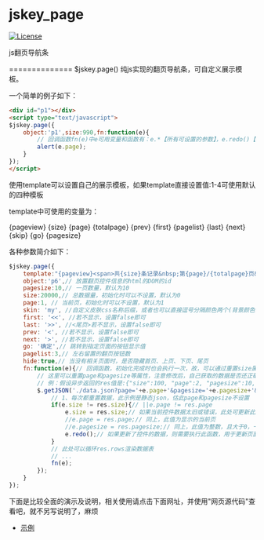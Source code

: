 jskey_page
==============
[![License](https://img.shields.io/badge/license-Apache%202-4EB1BA.svg)](https://www.apache.org/licenses/LICENSE-2.0.html)

js翻页导航条

==============
$jskey.page() 纯js实现的翻页导航条，可自定义展示模板。

一个简单的例子如下：
```html
<div id="p1"></div>
<script type="text/javascript">
$jskey.page({
	object:'p1',size:990,fn:function(e){
		// 回调函数fn(e)中e可用变量和函数有：e.*【所有可设置的参数】，e.redo()【函数】
		alert(e.page);
	}
});
</script>
```

使用template可以设置自己的展示模板，如果template直接设置值:1-4可使用默认的四种模板

template中可使用的变量为：

{pageview} {size} {page} {totalpage} {prev} {first} {pagelist} {last} {next} {skip} {go} {pagesize}

各种参数简介如下：
```javascript
$jskey.page({
	template:"{pageview}<span>共{size}条记录&nbsp;第{page}/{totalpage}页&nbsp;</span>{prev}{first}{pagelist}{last}{next}<span>&nbsp;转到第</span>{skip}<span>页</span>{go}<span>&nbsp;每页</span>{pagesize}",
	object:'p6',// 放置翻页控件信息的html的DOM的id
	pagesize:10,// 一页数量，默认为10
	size:20000,// 总数据量，初始化时可以不设置，默认为0
	page:1, // 当前页，初始化时可以不设置，默认为1
	skin: 'my', //自定义皮肤css名称后缀，或者也可以直接逗号分隔颜色两个(背景颜色,文本颜色):'#00AA91,#ffffff'
    first: '<<', //若不显示，设置false即可
    last: '>>', //<尾页>若不显示，设置false即可
    prev: '<', //若不显示，设置false即可
    next: '>', //若不显示，设置false即可
    go: '确定',// 跳转到指定页面的按钮显示值
    pagelist:3,// 左右留置的翻页按钮数
    hide:true,// 当没有相关页面时，是否隐藏首页、上页、下页、尾页
	fn:function(e){// 回调函数，初始化完成时也会执行一次，故，可以通过重置size属性，并调用redo()函数重绘翻页导航条
		// 这里可以重置page和pagesize等属性，注意修改后，自己获取的数据是否还正确喔
		// 例：假设异步返回的res值是:{"size":100, "page":2, "pagesize":10,"totalpage":10, "rows":[{"id":"1"},{"id":"2"},{"id":"3"}]}
		$.getJSON('./data.json?page='+e.page+'&pagesize='+e.pagesize+'&r='+new Date(), function(res){
			// 1、每次都重置数据，此示例是静态json，估此page和pagesize不设置
			if(e.size != res.size){// ||e.page != res.page
				e.size = res.size;// 如果当前控件数据太旧或错误，此处可更新此数据，也可不更新（当后台数据总数变化时可实时更新）
				//e.page = res.page;// 同上，此值为显示的当前页
				//e.pagesize = res.pagesize;// 同上，此值为整数，且大于0，一般初始化时指定后几乎不会变化
				e.redo();// 如果更新了控件的数据，则需要执行此函数，用于更新页面内容
			}
			// 此处可以循环res.rows渲染数据表
			// ...
			fn(e);
		});
	}
});
```


下面是比较全面的演示及说明，相关使用请点击下面网址，并使用"网页源代码"查看吧，就不另写说明了，麻烦
* [示例](https://rawcdn.githack.com/skeychen/jskey_page/master/jskey_page.html)